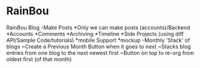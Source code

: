 # RainBou
RainBou Blog
-Make Posts
  *Only we can make posts (accounts)/Backend
  *Accounts
  *Comments
  *Archiving
  *Timeline
  *Side Projects (using diff API/Sample Code/tutorials)
  *mobile Support
  *mockup
    -Monthly 'Stack' of blogs
        ~Create a Previous Month Button when it goes to next
        ~Stacks blog entries from one blog to the next newest first
        ~Button on top to re-org from oldest first (of that month)